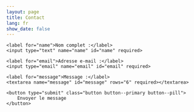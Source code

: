 ```yaml
---
layout: page
title: Contact
lang: fr
show_date: false
---
```


<div class="form-container">
  <form class="contact-form" action="https://formsubmit.co/rbr.pacenote.lab@gmail.com" method="POST">
    <!-- Protection anti-spam -->
    <input type="hidden" name="_honey" style="display:none">
    <input type="hidden" name="_captcha" value="false">
    <input type="hidden" name="_next" value="{{ '/fr/thank_you/' | absolute_url }}">

    <label for="name">Nom complet :</label>
    <input type="text" name="name" id="name" required>

    <label for="email">Adresse e-mail :</label>
    <input type="email" name="email" id="email" required>

    <label for="message">Message :</label>
    <textarea name="message" id="message" rows="6" required></textarea>

    <button type="submit" class="button button--primary button--pill">
        Envoyer le message
    </button>
  </form>
</div>

